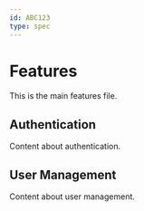 ```yaml
---
id: ABC123
type: spec
---
```


# Features

This is the main features file.

## Authentication

Content about authentication.

## User Management

Content about user management.
